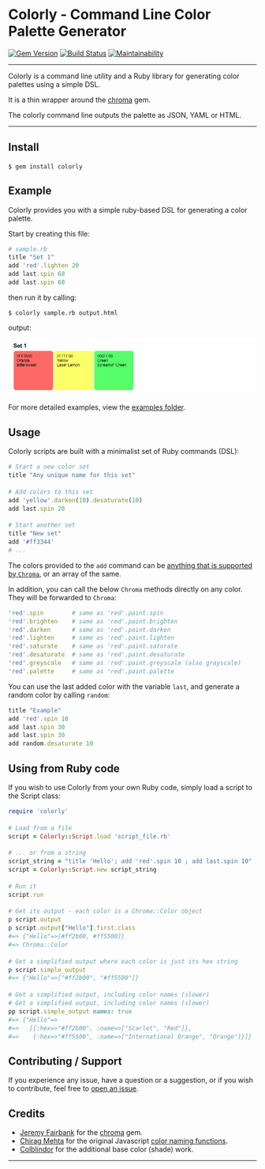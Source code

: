 # Colorly - Command Line Color Palette Generator

[![Gem Version](https://badge.fury.io/rb/colorly.svg)](https://badge.fury.io/rb/colorly)
[![Build Status](https://github.com/DannyBen/colorly/workflows/Test/badge.svg)](https://github.com/DannyBen/colorly/actions?query=workflow%3ATest)
[![Maintainability](https://api.codeclimate.com/v1/badges/a708b1651a6caf451d53/maintainability)](https://codeclimate.com/github/DannyBen/colorly/maintainability)

---

Colorly is a command line utility and a Ruby library for generating color
palettes using a simple DSL.

It is a thin wrapper around the [chroma] gem.

The colorly command line outputs the palette as JSON, YAML or HTML.

---

## Install

```
$ gem install colorly
```

## Example

Colorly provides you with a simple ruby-based DSL for generating a color palette.

Start by creating this file:

```ruby
# sample.rb
title "Set 1"
add 'red'.lighten 20
add last.spin 60
add last.spin 60
```

then run it by calling:

```
$ colorly sample.rb output.html
```

output:

![](assets/readme-sample-1.png)

For more detailed examples, view the [examples folder](examples).


## Usage 

Colorly scripts are built with a minimalist set of Ruby commands (DSL):

```ruby
# Start a new color set
title "Any unique name for this set"

# Add colors to this set
add 'yellow'.darken(10).desaturate(10)
add last.spin 20

# Start another set
title "New set"
add '#ff3344'
# ...
```

The colors provided to the `add` command can be
[anything that is supported by `Chroma`](https://github.com/jfairbank/chroma#creating-colors),
or an array of the same.

In addition, you can call the below `Chroma` methods directly on any color.
They will be forwarded to `Chroma`:

```ruby
'red'.spin        # same as 'red'.paint.spin
'red'.brighten    # same as 'red'.paint.brighten
'red'.darken      # same as 'red'.paint.darken 
'red'.lighten     # same as 'red'.paint.lighten 
'red'.saturate    # same as 'red'.paint.saturate 
'red'.desaturate  # same as 'red'.paint.desaturate 
'red'.greyscale   # same as 'red'.paint.greyscale (also grayscale)
'red'.palette     # same as 'red'.paint.palette
```

You can use the last added color with the variable `last`, and generate a
random color by calling `random`:

```ruby
title "Example"
add 'red'.spin 10
add last.spin 30
add last.spin 30
add random.desaturate 10
```

## Using from Ruby code

If you wish to use Colorly from your own Ruby code, simply load a script to 
the Script class:

```ruby
require 'colorly'

# Load from a file
script = Colorly::Script.load 'script_file.rb'

# ... or from a string
script_string = "title 'Hello'; add 'red'.spin 10 ; add last.spin 10"
script = Colorly::Script.new script_string

# Run it
script.run

# Get its output - each color is a Chroma::Color object
p script.output
p script.output["Hello"].first.class
#=> {"Hello"=>[#ff2b00, #ff5500]}
#=> Chroma::Color

# Get a simplified output where each color is just its hex string
p script.simple_output
#=> {"Hello"=>["#ff2b00", "#ff5500"]}

# Get a simplified output, including color names (slower)
# Get a simplified output, including color names (slower)
pp script.simple_output names: true
#=> {"Hello"=>
#=>   [{:hex=>"#ff2b00", :name=>["Scarlet", "Red"]},
#=>    {:hex=>"#ff5500", :name=>["International Orange", "Orange"]}]}
```

## Contributing / Support

If you experience any issue, have a question or a suggestion, or if you wish
to contribute, feel free to [open an issue][issues].

## Credits

- [Jeremy Fairbank](https://github.com/jfairbank) for the [chroma] gem.
- [Chirag Mehta](https://chir.ag/) for the original Javascript [color naming functions](https://chir.ag/projects/name-that-color).
- [Colblindor](https://www.color-blindness.com/color-name-hue/) for the additional base color (shade) work.



---

[chroma]: https://github.com/jfairbank/chroma
[issues]: https://github.com/DannyBen/colorly/issues